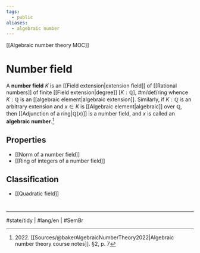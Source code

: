 ```yaml
---
tags:
  - public
aliases:
  - algebraic number
---
```

[[Algebraic number theory MOC]]
# Number field

A **number field** $K$ is an [[Field extension|extension field]] of [[Rational numbers]] of finite [[Field extension|degree]] $[K : \mathbb{Q}]$, #m/def/ring 
whence $K : \mathbb{Q}$ is an [[algebraic element|algebraic extension]].
Similarly, if $K : \mathbb{Q}$ is an arbitrary extension and $x \in K$ is [[Algebraic element|algebraic]] over $\mathbb{Q}$,
then [[Adjunction of a ring|$\mathbb{Q}(x)$]] is a number field,
and $x$ is called an **algebraic number**.[^2022]

  [^2022]: 2022\. [[Sources/@bakerAlgebraicNumberTheory2022|Algebraic number theory course notes]]. §2, p. 7

## Properties

- [[Norm of a number field]]
- [[Ring of integers of a number field]]

## Classification

- [[Quadratic field]]

#
---
#state/tidy | #lang/en | #SemBr
